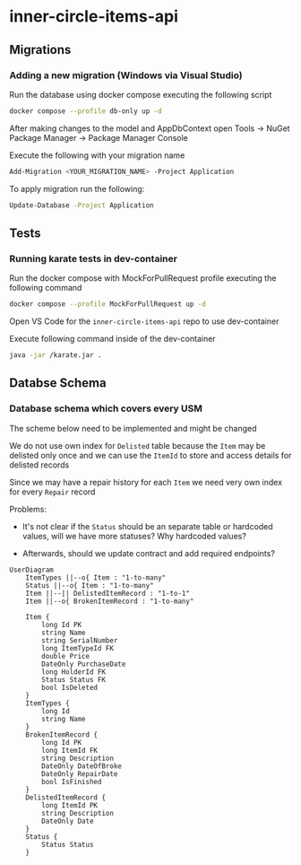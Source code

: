 # inner-circle-items-api

## Migrations

### Adding a new migration  (Windows via Visual Studio)

Run the database using docker compose executing the following script
```bash
docker compose --profile db-only up -d
```

After making changes to the model and AppDbContext open Tools -> NuGet Package Manager -> Package Manager Console

Execute the following with your migration name
```bash
Add-Migration <YOUR_MIGRATION_NAME> -Project Application
```

To apply migration run the following:
```bash
Update-Database -Project Application
```


## Tests

### Running karate tests in dev-container

Run the docker compose with MockForPullRequest profile executing the following command

```bash
docker compose --profile MockForPullRequest up -d
```

Open VS Code for the `inner-circle-items-api` repo to use dev-container

Execute following command inside of the dev-container
```bash
java -jar /karate.jar .
```
## Databse Schema


### Database schema which covers every USM

The scheme below need to be implemented and might be changed

We do not use own index for `Delisted` table because the `Item` may be delisted only once and we can use the `ItemId` to store and access details for delisted records

Since we may have a repair history for each `Item` we need very own index for every `Repair` record

Problems: 
* It's not clear if the `Status` should be an separate table or hardcoded values, will we have more statuses? Why hardcoded values? 

* Afterwards, should we update contract and add required endpoints? 

```mermaid
UserDiagram
    ItemTypes ||--o{ Item : "1-to-many"
    Status ||--o{ Item : "1-to-many"
    Item ||--|| DelistedItemRecord : "1-to-1"
    Item ||--o{ BrokenItemRecord : "1-to-many"
    
    Item {
        long Id PK
        string Name
        string SerialNumber
        long ItemTypeId FK
        double Price
        DateOnly PurchaseDate
        long HolderId FK
        Status Status FK
        bool IsDeleted
    }
    ItemTypes {
        long Id
        string Name
    }
    BrokenItemRecord {
        long Id PK
        long ItemId FK
        string Description
        DateOnly DateOfBroke
        DateOnly RepairDate
        bool IsFinished
    }
    DelistedItemRecord {
        long ItemId PK
        string Description
        DateOnly Date
    }
    Status {
        Status Status
    }
```